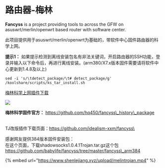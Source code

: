 # 路由器-梅林

**Fancyss** is a project providing tools to across the GFW on asuswrt/merlin/openwrt based router with software center.

此项目提供用于asuswrt/merlin/openwrt为基础的，带软件中心固件路由器的科学上网。

**提示1：** 如果提示检测到离线安装包名有非法关键词，开启路由器的SSH功能，登录并输入以下命令后，再进行离线安装。(arm380/X7.x版本固件需要请将软件中心更新到1.4.8及以上)

```
sed -i 's/\tdetect_package/\t# detect_package/g' /koolshare/scripts/ks_tar_install.sh
```

[梅林科学上网插件下载](https://www.shenlejiang.xyz/upload/shadowsocks\_4.3.7.tar.gz)

![](https://www.shenlejiang.xyz/wp-content/uploads/2020/04/merlin-install-v2ray.png)

**梅林科学固件官方：** https://github.com/hq450/fancyss\_history\_package

\
TJ改版插件下载页面：https://github.com/idealism-xxm/fancyss\


感谢网友提供384版本固件安装包：\
在这个页面，下载shadowsocks1.0.4.1Trojan.tar.gz这个包 https://github.com/babylife/fancyss/tree/master/fancyss\_arm384

{% embed url="https://www.shenlejiang.xyz/upload/melintrojan.mp4" %}



